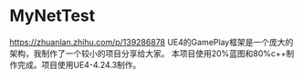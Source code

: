 # MyNetTest
https://zhuanlan.zhihu.com/p/139286878
UE4的GamePlay框架是一个庞大的架构，我制作了一个较小的项目分享给大家。 本项目使用20%蓝图和80%c++制作完成。项目使用UE4-4.24.3制作。
